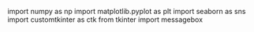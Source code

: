 import numpy as np
import matplotlib.pyplot as plt
import seaborn as sns
import customtkinter as ctk
from tkinter import messagebox
